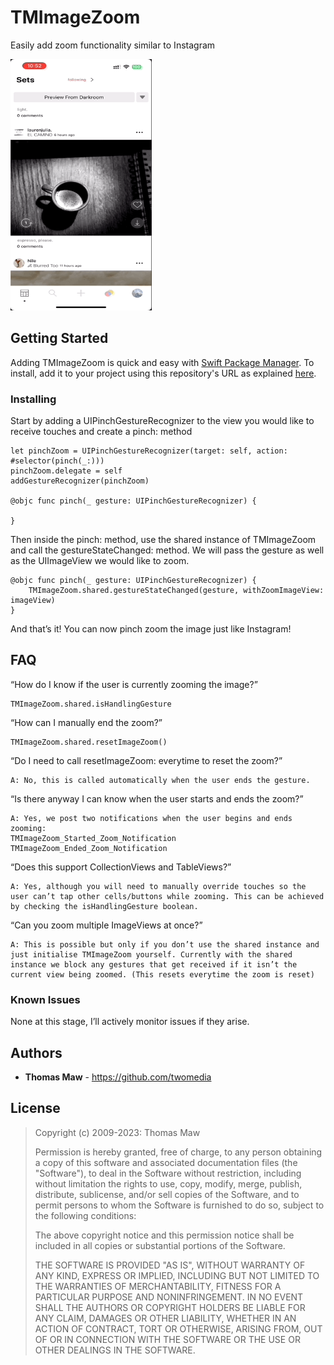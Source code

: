 # TMImageZoom
Easily add zoom functionality similar to Instagram

<img src="preview.gif" width="226" height="402" />

## Getting Started

Adding TMImageZoom is quick and easy with [Swift Package Manager](https://swift.org/package-manager/). To install, add it to your project using this repository's URL as explained [here](https://developer.apple.com/documentation/xcode/adding_package_dependencies_to_your_app).

### Installing

Start by adding a UIPinchGestureRecognizer to the view you would like to receive touches and create a pinch: method
```
let pinchZoom = UIPinchGestureRecognizer(target: self, action: #selector(pinch(_:)))
pinchZoom.delegate = self
addGestureRecognizer(pinchZoom)

@objc func pinch(_ gesture: UIPinchGestureRecognizer) {

}
```

Then inside the pinch: method, use the shared instance of TMImageZoom and call the gestureStateChanged: method. We will pass the gesture as well as the UIImageView we would like to zoom.
```
@objc func pinch(_ gesture: UIPinchGestureRecognizer) {
    TMImageZoom.shared.gestureStateChanged(gesture, withZoomImageView: imageView)
}
```

And that’s it! You can now pinch zoom the image just like Instagram!

## FAQ

“How do I know if the user is currently zooming the image?”
```
TMImageZoom.shared.isHandlingGesture
```

“How can I manually end the zoom?”
```
TMImageZoom.shared.resetImageZoom()
```

“Do I need to call resetImageZoom: everytime to reset the zoom?”
```
A: No, this is called automatically when the user ends the gesture.
```

“Is there anyway I can know when the user starts and ends the zoom?”
```
A: Yes, we post two notifications when the user begins and ends zooming:
TMImageZoom_Started_Zoom_Notification
TMImageZoom_Ended_Zoom_Notification
```

“Does this support CollectionViews and TableViews?”
```
A: Yes, although you will need to manually override touches so the user can’t tap other cells/buttons while zooming. This can be achieved by checking the isHandlingGesture boolean.
```

“Can you zoom multiple ImageViews at once?”
```
A: This is possible but only if you don’t use the shared instance and just initialise TMImageZoom yourself. Currently with the shared instance we block any gestures that get received if it isn’t the current view being zoomed. (This resets everytime the zoom is reset)
```

### Known Issues

None at this stage, I’ll actively monitor issues if they arise.

## Authors

* **Thomas Maw** - https://github.com/twomedia

## License

> Copyright (c) 2009-2023: Thomas Maw
>
> Permission is hereby granted, free of charge, to any person obtaining
> a copy of this software and associated documentation files (the
> "Software"), to deal in the Software without restriction, including
> without limitation the rights to use, copy, modify, merge, publish,
> distribute, sublicense, and/or sell copies of the Software, and to
> permit persons to whom the Software is furnished to do so, subject to
> the following conditions:
>
> The above copyright notice and this permission notice shall be
> included in all copies or substantial portions of the Software.
>
> THE SOFTWARE IS PROVIDED "AS IS", WITHOUT WARRANTY OF ANY KIND,
> EXPRESS OR IMPLIED, INCLUDING BUT NOT LIMITED TO THE WARRANTIES OF
> MERCHANTABILITY, FITNESS FOR A PARTICULAR PURPOSE AND
> NONINFRINGEMENT. IN NO EVENT SHALL THE AUTHORS OR COPYRIGHT HOLDERS BE
> LIABLE FOR ANY CLAIM, DAMAGES OR OTHER LIABILITY, WHETHER IN AN ACTION
> OF CONTRACT, TORT OR OTHERWISE, ARISING FROM, OUT OF OR IN CONNECTION
> WITH THE SOFTWARE OR THE USE OR OTHER DEALINGS IN THE SOFTWARE.
